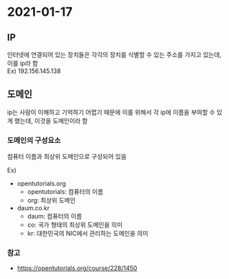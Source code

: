 # 2021-01-17

## IP

인터넷에 연결되어 있는 장치들은 각각의 장치를 식별할 수 있는 주소를 가지고 있는데, 이를 ip라 함  
Ex) 192.156.145.138

## 도메인

ip는 사람이 이해하고 기억하기 어렵기 때문에 이를 위해서 각 ip에 이름을 부여할 수 있게 했는데, 이것을 도메인이라 함

### 도메인의 구성요소

컴퓨터 이름과 최상위 도메인으로 구성되어 있음

Ex)

- opentutorials.org
  - opentutorials: 컴퓨터의 이름
  - org: 최상위 도메인
- daum.co.kr
  - daum: 컴퓨터의 이름
  - co: 국가 형태의 최상위 도메인을 의미
  - kr: 대한민국의 NIC에서 관리하는 도메인을 의미

### 참고

- https://opentutorials.org/course/228/1450